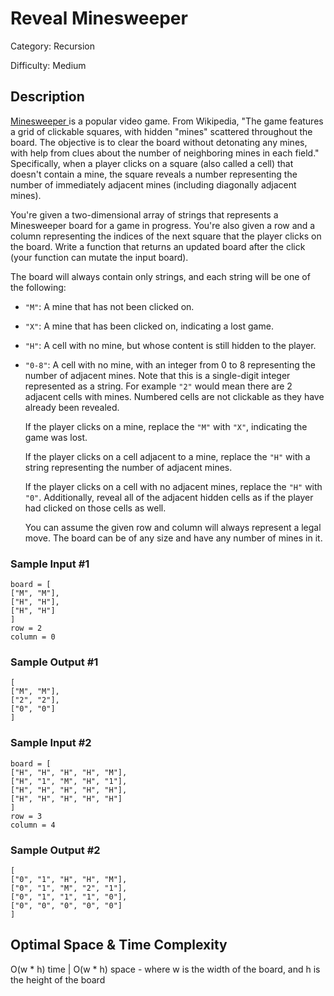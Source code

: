 # Reveal Minesweeper

Category: Recursion

Difficulty: Medium

## Description

  <p>
<a
class="Link Link--ae"
href="https://en.wikipedia.org/wiki/Minesweeper_(video_game)"
target="_blank"
>
Minesweeper
</a>
is a popular video game. From Wikipedia, "The game features a grid of
clickable squares, with hidden "mines" scattered throughout the board. The
objective is to clear the board without detonating any mines, with help from
clues about the number of neighboring mines in each field." Specifically,
when a player clicks on a square (also called a cell) that doesn't contain a
mine, the square reveals a number representing the number of immediately
adjacent mines (including diagonally adjacent mines).
</p>

  You're given a two-dimensional array of strings that represents a
Minesweeper board for a game in progress. You're also given a row and a
column representing the indices of the next square that the player clicks on
the board. Write a function that returns an updated board after the click
(your function can mutate the input board).


  The board will always contain only strings, and each string will be one of
the following:

  * `"M"`: A mine that has not been clicked on.
* `"X"`: A mine that has been clicked on, indicating a lost game.
* `"H"`: A cell with no mine, but whose content is still hidden
      to the player.
* `"0-8"`: A cell with no mine, with an integer from 0 to 8
      representing the number of adjacent mines. Note that this is a
      single-digit integer represented as a string. For example
      `"2"` would mean there are 2 adjacent cells with mines.
      Numbered cells are not clickable as they have already been revealed.


  If the player clicks on a mine, replace the `"M"` with
`"X"`, indicating the game was lost.

  If the player clicks on a cell adjacent to a mine, replace the
`"H"` with a string representing the number of adjacent mines.

  If the player clicks on a cell with no adjacent mines, replace the
`"H"` with `"0"`. Additionally, reveal all of the
adjacent hidden cells as if the player had clicked on those cells as well.


  You can assume the given row and column will always represent a legal move.
The board can be of any size and have any number of mines in it.


  
### Sample Input #1
  ```
board = [
  ["M", "M"],
  ["H", "H"],
  ["H", "H"]
]   
row = 2
column = 0
  
```
  
### Sample Output #1
  ```
[
  ["M", "M"],
  ["2", "2"],
  ["0", "0"]
]
  
```

  
### Sample Input #2
  ```
board = [
  ["H", "H", "H", "H", "M"],
  ["H", "1", "M", "H", "1"],
  ["H", "H", "H", "H", "H"],
  ["H", "H", "H", "H", "H"]
]   
row = 3
column = 4

```
  
### Sample Output #2
  ```
[
  ["0", "1", "H", "H", "M"],
  ["0", "1", "M", "2", "1"],
  ["0", "1", "1", "1", "0"],
  ["0", "0", "0", "0", "0"]
]
```

## Optimal Space & Time Complexity

O(w * h) time | O(w * h) space - where w is the width of the board, and h is the height of the board
